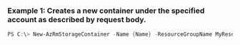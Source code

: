 ### Example 1: Creates a new container under the specified account as described by request body.
```powershell
PS C:\> New-AzRmStorageContainer -Name {Name} -ResourceGroupName MyResourceGroup -StorageAccountName {StorageAccountName}
```



